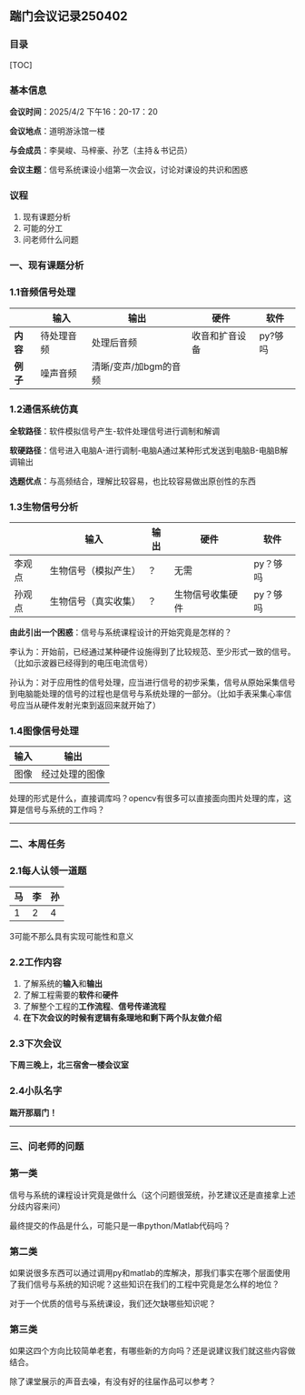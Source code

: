 ## 踹门会议记录250402

### 目录

[TOC]

### 基本信息

**会议时间**：2025/4/2 下午16：20-17：20

**会议地点**：道明游泳馆一楼

**与会成员**：李昊峻、马梓豪、孙艺（主持＆书记员）

**会议主题**：信号系统课设小组第一次会议，讨论对课设的共识和困惑

### 议程

1. 现有课题分析
2. 可能的分工
3. 问老师什么问题

### 一、现有课题分析

### 1.1音频信号处理

|          | 输入       | 输出                  | 硬件           | 软件    |
| -------- | ---------- | --------------------- | -------------- | ------- |
| **内容** | 待处理音频 | 处理后音频            | 收音和扩音设备 | py?够吗 |
| **例子** | 噪声音频   | 清晰/变声/加bgm的音频 |                |         |

### 1.2通信系统仿真

**全软路径**：软件模拟信号产生-软件处理信号进行调制和解调

**软硬路径**：信号进入电脑A-进行调制-电脑A通过某种形式发送到电脑B-电脑B解调输出

**选题优点**：与高频结合，理解比较容易，也比较容易做出原创性的东西

### 1.3生物信号分析

|        | 输入                 | 输出 | 硬件             | 软件     |
| ------ | -------------------- | ---- | ---------------- | -------- |
| 李观点 | 生物信号（模拟产生） | ？   | 无需             | py？够吗 |
| 孙观点 | 生物信号（真实收集） | ？   | 生物信号收集硬件 | py？够吗 |

**由此引出一个困惑**：信号与系统课程设计的开始究竟是怎样的？

李认为：开始前，已经通过某种硬件设施得到了比较规范、至少形式一致的信号。（比如示波器已经得到的电压电流信号）

孙认为：对于应用性的信号处理，应当进行信号的初步采集，信号从原始采集信号到电脑能处理的信号的过程也是信号与系统处理的一部分。（比如手表采集心率信号应当从硬件发射光束到返回来就开始了）

### 1.4图像信号处理

| 输入 | 输出           |
| ---- | -------------- |
| 图像 | 经过处理的图像 |

处理的形式是什么，直接调库吗？opencv有很多可以直接面向图片处理的库，这算是信号与系统的工作吗？

------



### 二、本周任务

### 2.1每人认领一道题

| 马   | 李   | 孙   |
| ---- | ---- | ---- |
| 1    | 2    | 4    |

3可能不那么具有实现可能性和意义

### 2.2工作内容

1. 了解系统的**输入**和**输出**
2. 了解工程需要的**软件**和**硬件**
3. 了解整个工程的**工作流程**、**信号传递流程**
4. **在下次会议的时候有逻辑有条理地和剩下两个队友做介绍**

### 2.3下次会议

**下周三晚上，北三宿舍一楼会议室**

### 2.4小队名字

**踹开那扇门！**

------



### 三、问老师的问题

### 第一类

信号与系统的课程设计究竟是做什么（这个问题很笼统，孙艺建议还是直接拿上述分歧内容来问）

最终提交的作品是什么，可能只是一串python/Matlab代码吗？

### 第二类

如果说很多东西可以通过调用py和matlab的库解决，那我们事实在哪个层面使用了我们信号与系统的知识呢？这些知识在我们的工程中究竟是怎么样的地位？

对于一个优质的信号与系统课设，我们还欠缺哪些知识呢？

### 第三类

如果这四个方向比较简单老套，有哪些新的方向吗？还是说建议我们就这些内容做结合。

除了课堂展示的声音去噪，有没有好的往届作品可以参考？





